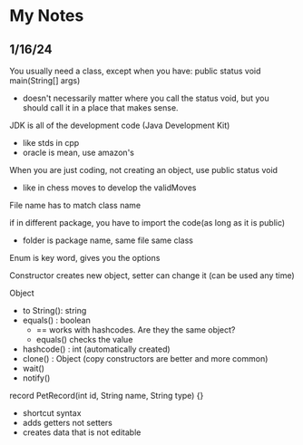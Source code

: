 # My Notes

## 1/16/24 

You usually need a class, except when you have:
public status void main(String[] args)
- doesn't necessarily matter where you call the status void, but you should call it in a place that makes sense.

JDK is all of the development code (Java Development Kit)
- like stds in cpp
- oracle is mean, use amazon's

When you are just coding, not creating an object, use public status void
- like in chess moves to develop the validMoves

File name has to match class name

if in different package, you have to import the code(as long as it is public)
- folder is package name, same file same class

Enum is key word, gives you the options

Constructor creates new object, setter can change it (can be used any time)

Object
- to String(): string
- equals() : boolean
  - == works with hashcodes. Are they the same object?
  - equals() checks the value
- hashcode() : int (automatically created)
- clone() : Object (copy constructors are better and more common)
- wait() 
- notify()


record PetRecord(int id, String name, String type) {}
- shortcut syntax
- adds getters not setters
- creates data that is not editable